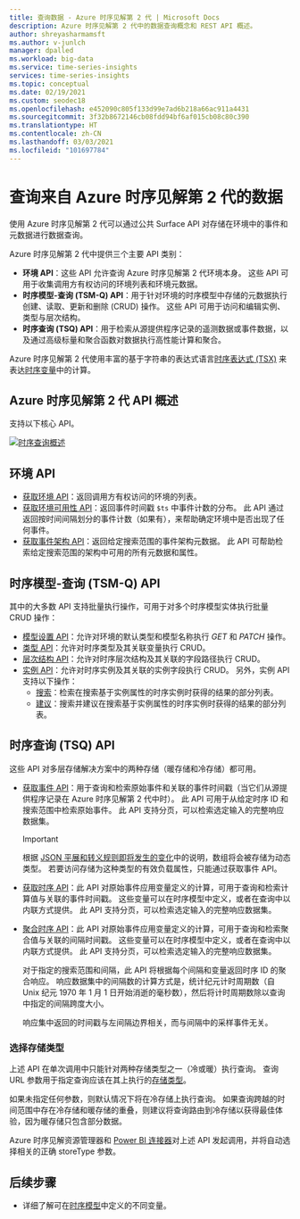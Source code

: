 ```yaml
---
title: 查询数据 - Azure 时序见解第 2 代 | Microsoft Docs
description: Azure 时序见解第 2 代中的数据查询概念和 REST API 概述。
author: shreyasharmamsft
ms.author: v-junlch
manager: dpalled
ms.workload: big-data
ms.service: time-series-insights
services: time-series-insights
ms.topic: conceptual
ms.date: 02/19/2021
ms.custom: seodec18
ms.openlocfilehash: e452090c805f133d99e7ad6b218a66ac911a4431
ms.sourcegitcommit: 3f32b8672146cb08fdd94bf6af015cb08c80c390
ms.translationtype: HT
ms.contentlocale: zh-CN
ms.lasthandoff: 03/03/2021
ms.locfileid: "101697784"
---
```

# <a name="querying-data-from-azure-time-series-insights-gen2"></a>查询来自 Azure 时序见解第 2 代的数据

使用 Azure 时序见解第 2 代可以通过公共 Surface API 对存储在环境中的事件和元数据进行数据查询。

Azure 时序见解第 2 代中提供三个主要 API 类别：

* **环境 API**：这些 API 允许查询 Azure 时序见解第 2 代环境本身。 这些 API 可用于收集调用方有权访问的环境列表和环境元数据。
* **时序模型-查询 (TSM-Q) API**：用于针对环境的时序模型中存储的元数据执行创建、读取、更新和删除 (CRUD) 操作。 这些 API 可用于访问和编辑实例、类型与层次结构。
* **时序查询 (TSQ) API**：用于检索从源提供程序记录的遥测数据或事件数据，以及通过高级标量和聚合函数对数据执行高性能计算和聚合。

Azure 时序见解第 2 代使用丰富的基于字符串的表达式语言[时序表达式 (TSX)](https://docs.microsoft.com/rest/api/time-series-insights/reference-time-series-expression-syntax) 来表达[时序变量](./concepts-variables.md)中的计算。

## <a name="azure-time-series-insights-gen2-apis-overview"></a>Azure 时序见解第 2 代 API 概述

支持以下核心 API。

[![时序查询概述](./media/v2-update-tsq/tsq.png)](./media/v2-update-tsq/tsq.png#lightbox)

## <a name="environment-apis"></a>环境 API

* [获取环境 API](https://docs.microsoft.com/rest/api/time-series-insights/management(gen1/gen2)/accesspolicies/listbyenvironment)：返回调用方有权访问的环境的列表。
* [获取环境可用性 API](https://docs.microsoft.com/rest/api/time-series-insights/dataaccessgen2/query/getavailability)：返回事件时间戳 `$ts` 中事件计数的分布。 此 API 通过返回按时间间隔划分的事件计数（如果有），来帮助确定环境中是否出现了任何事件。
* [获取事件架构 API](https://docs.microsoft.com/rest/api/time-series-insights/dataaccessgen2/query/geteventschema)：返回给定搜索范围的事件架构元数据。 此 API 可帮助检索给定搜索范围的架构中可用的所有元数据和属性。

## <a name="time-series-model-query-tsm-q-apis"></a>时序模型-查询 (TSM-Q) API

其中的大多数 API 支持批量执行操作，可用于对多个时序模型实体执行批量 CRUD 操作：

* [模型设置 API](https://docs.microsoft.com/rest/api/time-series-insights/reference-model-apis)：允许对环境的默认类型和模型名称执行 *GET* 和 *PATCH* 操作。
* [类型 API](https://docs.microsoft.com/rest/api/time-series-insights/reference-model-apis#types-api)：允许对时序类型及其关联变量执行 CRUD。
* [层次结构 API](https://docs.microsoft.com/rest/api/time-series-insights/reference-model-apis#hierarchies-api)：允许对时序层次结构及其关联的字段路径执行 CRUD。
* [实例 API](https://docs.microsoft.com/rest/api/time-series-insights/reference-model-apis#instances-api)：允许对时序实例及其关联的实例字段执行 CRUD。 另外，实例 API 支持以下操作：
  * [搜索](https://docs.microsoft.com/rest/api/time-series-insights/dataaccessgen2/timeseriesinstances/search)：检索在搜索基于实例属性的时序实例时获得的结果的部分列表。
  * [建议](https://docs.microsoft.com/rest/api/time-series-insights/dataaccessgen2/timeseriesinstances/suggest)：搜索并建议在搜索基于实例属性的时序实例时获得的结果的部分列表。

## <a name="time-series-query-tsq-apis"></a>时序查询 (TSQ) API

这些 API 对多层存储解决方案中的两种存储（暖存储和冷存储）都可用。 

* [获取事件 API](https://docs.microsoft.com/rest/api/time-series-insights/dataaccessgen2/query/execute#getevents)：用于查询和检索原始事件和关联的事件时间戳（当它们从源提供程序记录在 Azure 时序见解第 2 代中时）。 此 API 可用于从给定时序 ID 和搜索范围中检索原始事件。 此 API 支持分页，可以检索选定输入的完整响应数据集。

  > [!IMPORTANT]
  > 根据 [JSON 平展和转义规则即将发生的变化](./ingestion-rules-update.md)中的说明，数组将会被存储为动态类型。 若要访问存储为这种类型的有效负载属性，只能通过获取事件 API。

* [获取时序 API](https://docs.microsoft.com/rest/api/time-series-insights/dataaccessgen2/query/execute#getseries)：此 API 对原始事件应用变量定义的计算，可用于查询和检索计算值与关联的事件时间戳。 这些变量可以在时序模型中定义，或者在查询中以内联方式提供。 此 API 支持分页，可以检索选定输入的完整响应数据集。

* [聚合时序 API](https://docs.microsoft.com/rest/api/time-series-insights/dataaccessgen2/query/execute#aggregateseries)：此 API 对原始事件应用变量定义的计算，可用于查询和检索聚合值与关联的间隔时间戳。 这些变量可以在时序模型中定义，或者在查询中以内联方式提供。 此 API 支持分页，可以检索选定输入的完整响应数据集。
  
  对于指定的搜索范围和间隔，此 API 将根据每个间隔和变量返回时序 ID 的聚合响应。 响应数据集中的间隔数的计算方式是，统计纪元计时周期数（自 Unix 纪元 1970 年 1 月 1 日开始消逝的毫秒数），然后将计时周期数除以查询中指定的间隔跨度大小。

  响应集中返回的时间戳与左间隔边界相关，而与间隔中的采样事件无关。


### <a name="selecting-store-type"></a>选择存储类型

上述 API 在单次调用中只能针对两种存储类型之一（冷或暖）执行查询。 查询 URL 参数用于指定查询应该在其上执行的[存储类型](https://docs.microsoft.com/rest/api/time-series-insights/dataaccessgen2/query/execute#uri-parameters)。 

如果未指定任何参数，则默认情况下将在冷存储上执行查询。 如果查询跨越的时间范围中存在冷存储和暖存储的重叠，则建议将查询路由到冷存储以获得最佳体验，因为暖存储只包含部分数据。 

Azure 时序见解资源管理器和 [Power BI 连接器](./how-to-connect-power-bi.md)对上述 API 发起调用，并将自动选择相关的正确 storeType 参数。 


## <a name="next-steps"></a>后续步骤

* 详细了解可在[时序模型](./concepts-model-overview.md)中定义的不同变量。

